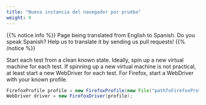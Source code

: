 ```yaml
---
title: "Nueva instancia del navegador por prueba"
weight: 9
---
```


{{% notice info %}}
<i class="fas fa-language"></i> Page being translated from 
English to Spanish. Do you speak Spanish? Help us to translate
it by sending us pull requests!
{{% /notice %}}

Start each test from a clean known state.
Ideally, spin up a new virtual machine for each test.
If spinning up a new virtual machine is not practical,
at least start a new WebDriver for each test.
For Firefox, start a WebDriver with your known profile.

```java
FirefoxProfile profile = new FirefoxProfile(new File("pathToFirefoxProfile"));
WebDriver driver = new FirefoxDriver(profile);
```
